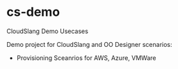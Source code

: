 # cs-demo
CloudSlang Demo Usecases

Demo project for CloudSlang and OO Designer scenarios:
- Provisioning Sceanrios for AWS, Azure, VMWare
